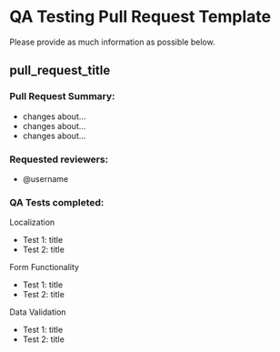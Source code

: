 # QA Testing Pull Request Template
Please provide as much information as possible below.

## pull_request_title

### Pull Request Summary:
- changes about...
- changes about...
- changes about...

### Requested reviewers:
- @username

### QA Tests completed:

Localization 
* Test 1: title
* Test 2: title

Form Functionality
* Test 1: title
* Test 2: title

Data Validation 
* Test 1: title
* Test 2: title

